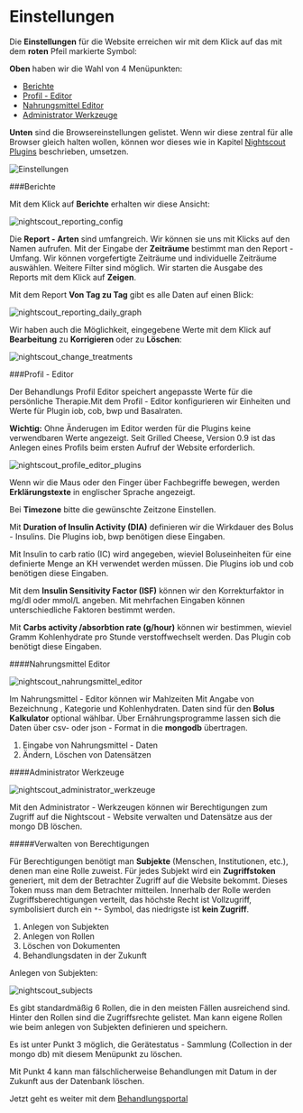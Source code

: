 # Einstellungen

Die **Einstellungen** für die Website erreichen wir mit dem Klick auf das mit dem **roten** Pfeil markierte Symbol:

**Oben** haben wir die Wahl von 4 Menüpunkten:

  - [Berichte](../nightscout/settings.md#berichte)
  - [Profil - Editor](../nightscout/settings.md#profil---editor)
  - [Nahrungsmittel Editor](../nightscout/settings.md#nahrungsmittel-editor)
  - [Administrator Werkzeuge](../nightscout/settings.md#administrator-werkzeuge)
   
**Unten** sind die Browsereinstellungen gelistet. Wenn wir diese zentral für alle Browser gleich halten wollen, können wor dieses wie in Kapitel [Nightscout Plugins](../nightscout/azure_plugins.md) beschrieben, umsetzen.

![Einstellungen](../images/nightscout/nightscout_config_menue.jpg)


  
  
###Berichte

Mit dem Klick auf **Berichte** erhalten wir diese Ansicht: 

![nightscout_reporting_config](../images/nightscout/nightscout_reporting_config.jpg)

Die **Report - Arten** sind umfangreich. Wir können sie uns mit Klicks auf den Namen aufrufen.
Mit der Eingabe der **Zeiträume** bestimmt man den Report - Umfang. Wir können vorgefertigte Zeiträume und individuelle Zeiträume auswählen. Weitere Filter sind möglich.
Wir starten die Ausgabe des Reports mit dem Klick auf **Zeigen**.

Mit dem Report **Von Tag zu Tag** gibt es alle Daten auf einen Blick:



![nightscout_reporting_daily_graph](../images/nightscout/nightscout_reporting_daily_graph.jpg)


Wir haben auch die Möglichkeit, eingegebene Werte mit dem Klick auf **Bearbeitung** zu **Korrigieren** oder zu **Löschen**:

![nightscout_change_treatments](../images/nightscout/nightscout_change_treatments.jpg)


###Profil - Editor

Der Behandlungs Profil Editor speichert angepasste Werte für die persönliche Therapie.Mit dem Profil - Editor konfigurieren wir Einheiten und Werte für Plugin iob, cob, bwp und Basalraten.

**Wichtig:** Ohne Änderugen im Editor werden für die Plugins keine verwendbaren Werte angezeigt. Seit Grilled Cheese, Version 0.9 ist das Anlegen eines Profils beim ersten Aufruf der Website erforderlich.


![nightscout_profile_editor_plugins](../images/nightscout/nightscout_profile_editor_plugins.jpg)

Wenn wir die Maus oder den Finger über Fachbegriffe bewegen, werden **Erklärungstexte** in englischer Sprache angezeigt.

Bei **Timezone** bitte die gewünschte Zeitzone Einstellen. 

Mit **Duration of Insulin Activity (DIA)** definieren wir die Wirkdauer des Bolus - Insulins. Die Plugins iob, bwp  benötigen diese Eingaben.

Mit Insulin to carb ratio (IC) wird angegeben, wieviel Boluseinheiten für eine definierte Menge an KH verwendet werden müssen. Die Plugins iob und cob benötigen diese Eingaben.

Mit dem **Insulin Sensitivity Factor (ISF)** können wir den Korrekturfaktor in mg/dl oder mmol/L angeben. Mit mehrfachen Eingaben können unterschiedliche Faktoren bestimmt werden. 

Mit **Carbs activity /absorbtion rate (g/hour)** können wir bestimmen, wieviel Gramm Kohlenhydrate pro Stunde verstoffwechselt werden. Das Plugin cob benötigt diese Eingaben.



####Nahrungsmittel Editor

![nightscout_nahrungsmittel_editor](../images/nightscout/nightscout_nahrungsmittel_editor.jpg)

Im Nahrungsmittel - Editor können wir Mahlzeiten Mit Angabe von Bezeichnung , Kategorie und Kohlenhydraten. Daten sind für den **Bolus Kalkulator** optional wählbar. Über Ernährungsprogramme lassen sich die Daten über csv- oder json - Format in die **mongodb** übertragen.

 1. Eingabe von Nahrungsmittel - Daten
 2. Ändern, Löschen von Datensätzen


####Administrator Werkzeuge

![nightscout_administrator_werkzeuge](../images/nightscout/nightscout_administrator_werkzeuge.jpg)

Mit den Administrator - Werkzeugen können wir Berechtigungen zum Zugriff auf die Nightscout - Website verwalten und Datensätze aus der mongo DB löschen. 

#####Verwalten von Berechtigungen

Für Berechtigungen benötigt man **Subjekte** (Menschen, Institutionen, etc.), denen man eine Rolle zuweist. Für jedes Subjekt wird ein **Zugriffstoken** generiert, mit dem der Betrachter Zugriff auf die Website bekommt. Dieses Token muss man dem Betrachter mitteilen. Innerhalb der Rolle werden Zugriffsberechtigungen verteilt, das höchste Recht ist Vollzugriff, symbolisiert durch ein `*`- Symbol, das niedrigste ist **kein Zugriff**.

1. Anlegen von Subjekten
2. Anlegen von Rollen
3. Löschen von Dokumenten
4. Behandlungsdaten in der Zukunft

Anlegen von Subjekten:

![nightscout_subjects](../images/nightscout/nightscout_admin_tools_subject.PNG)

Es gibt standardmäßig 6 Rollen, die in den meisten Fällen ausreichend sind. Hinter den Rollen sind die Zugriffsrechte gelistet.
Man kann eigene Rollen wie beim anlegen von Subjekten definieren und speichern.

Es ist unter Punkt 3 möglich, die Gerätestatus - Sammlung (Collection in der mongo db) mit diesem Menüpunkt zu löschen.

Mit Punkt 4 kann man fälschlicherweise Behandlungen mit Datum in der Zukunft aus der Datenbank löschen.


Jetzt geht es weiter mit dem [Behandlungsportal](../nightscout/care_portal.md)















